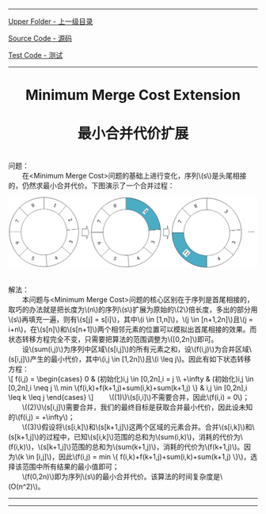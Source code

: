 <script type="text/javascript" async src="//cdn.bootcss.com/mathjax/2.7.0/MathJax.js?config=TeX-AMS-MML_HTMLorMML"></script>
<script type="text/javascript" async src="https://cdnjs.cloudflare.com/ajax/libs/mathjax/2.7.1/MathJax.js?config=TeX-MML-AM_CHTML"></script>


--------
[Upper Folder - 上一级目录](../../)

[Source Code - 源码](https://github.com/zhaochenyou/Way-to-Algorithm/blob/master/src/DynamicProgramming/RegionalDP/MinimumMergeCostExtenion.hpp)

[Test Code - 测试](https://github.com/zhaochenyou/Way-to-Algorithm/blob/master/src/DynamicProgramming/RegionalDP/MinimumMergeCostExtenion.cpp)


--------

<div>
<h1 align="center">Minimum Merge Cost Extension</h1>
<h1 align="center">最小合并代价扩展</h1>
<br>
问题： <br>
&emsp;&emsp;在&lt;Minimum Merge Cost&gt;问题的基础上进行变化，序列\(s\)是头尾相接的，仍然求最小合并代价。下图演示了一个合并过程： <br>
<p align="center"><img src="../res/MinimumMergeCostExtension1.png" /></p>
<br>
解法： <br>
&emsp;&emsp;本问题与&lt;Minimum Merge Cost&gt;问题的核心区别在于序列是首尾相接的，取巧的办法就是把长度为\(n\)的序列\(s\)扩展为原始的\(2\)倍长度，多出的部分用\(s\)再填充一遍，则有\(s[j] = s[i]\)，其中\(i \in [1,n]\)，\(j \in [n+1,2n]\)且\(j = i+n\)，在\(s[n]\)和\(s[n+1]\)两个相邻元素的位置可以模拟出首尾相接的效果。而状态转移方程完全不变，只需要把算法的范围调整为\([0,2n]\)即可。 <br>
&emsp;&emsp;设\(sum(i,j)\)为序列中区域\(s[i,j]\)的所有元素之和，设\(f(i,j)\)为合并区域\(s[i,j]\)产生的最小代价，其中\(i,j \in [1,2n]\)且\(i \leq j\)。因此有如下状态转移方程： <br>
\[
f(i,j) =
\begin{cases}
0 & (初始化)i,j \in [0,2n],i = j \\
+\infty & (初始化)i,j \in [0,2n],i \neq j \\
min \{f(i,k)+f(k+1,j)+sum(i,k)+sum(k+1,j) \} & i,j \in [0,2n],i \leq k \leq j
\end{cases}
\]
&emsp;&emsp;\((1)\)\(s[i,i]\)不需要合并，因此\(f(i,i) = 0\)； <br>
&emsp;&emsp;\((2)\)\(s[i,j]\)需要合并，我们的最终目标是获取合并最小代价，因此设未知的\(f(i,j) = +\infty\)； <br>
&emsp;&emsp;\((3)\)假设将\(s[i,k]\)和\(s[k+1,j]\)这两个区域的元素合并。合并\(s[i,k]\)和\(s[k+1,j]\)的过程中，已知\(s[i,k]\)范围的总和为\(sum(i,k)\)，消耗的代价为\(f(i,k)\)，\(s[k+1,j]\)范围的总和为\(sum(k+1,j)\)，消耗的代价为\(f(k+1,j)\)。因为\(k \in [i,j]\)，因此\(f(i,j) = min \{ f(i,k)+f(k+1,j)+sum(i,k)+sum(k+1,j) \}\)，选择该范围中所有结果的最小值即可； <br>
&emsp;&emsp;\(f(0,2n)\)即为序列\(s\)的最小合并代价。该算法的时间复杂度是\(O(n^2)\)。 <br>
</div>


--------
--------
